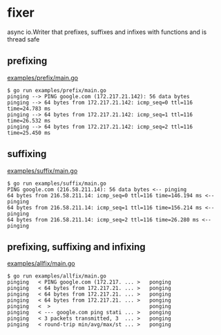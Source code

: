 # fixer

async io.Writer that prefixes, suffixes and infixes with functions and is thread safe

## prefixing

[examples/prefix/main.go](examples/prefix/main.go)

```
$ go run examples/prefix/main.go
pinging --> PING google.com (172.217.21.142): 56 data bytes
pinging --> 64 bytes from 172.217.21.142: icmp_seq=0 ttl=116 time=24.783 ms
pinging --> 64 bytes from 172.217.21.142: icmp_seq=1 ttl=116 time=26.532 ms
pinging --> 64 bytes from 172.217.21.142: icmp_seq=2 ttl=116 time=25.450 ms
```

## suffixing

[examples/suffix/main.go](examples/suffix/main.go)

```
$ go run examples/suffix/main.go
PING google.com (216.58.211.14): 56 data bytes <-- pinging
64 bytes from 216.58.211.14: icmp_seq=0 ttl=116 time=146.194 ms <-- pinging
64 bytes from 216.58.211.14: icmp_seq=1 ttl=116 time=156.214 ms <-- pinging
64 bytes from 216.58.211.14: icmp_seq=2 ttl=116 time=26.280 ms <-- pinging
```

## prefixing, suffixing and infixing

[examples/allfix/main.go](examples/allfix/main.go)

```
$ go run examples/allfix/main.go
pinging   < PING google.com (172.217. ... >   ponging
pinging   < 64 bytes from 172.217.21. ... >   ponging
pinging   < 64 bytes from 172.217.21. ... >   ponging
pinging   < 64 bytes from 172.217.21. ... >   ponging
pinging   <  >                                ponging
pinging   < --- google.com ping stati ... >   ponging
pinging   < 3 packets transmitted, 3  ... >   ponging
pinging   < round-trip min/avg/max/st ... >   ponging
```
